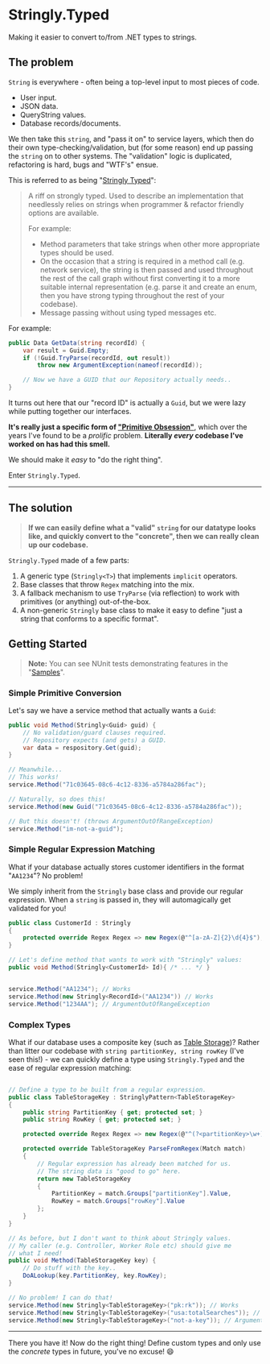 # Stringly.Typed

Making it easier to convert to/from .NET types to strings.

## The problem

`String` is everywhere - often being a top-level input to most pieces of code.

- User input.
- JSON data.
- QueryString values.
- Database records/documents.

We then take this `string`, and "pass it on" to service layers, which then do their own type-checking/validation, but (for some reason) end up passing the `string` on to other systems. The "validation" logic is duplicated, refactoring is hard, bugs and "WTF's" ensue.

This is referred to as being "[Stringly Typed](https://blog.codinghorror.com/new-programming-jargon/)":

> A riff on strongly typed. Used to describe an implementation that needlessly relies on strings when programmer & refactor friendly options are available.
> 
> For example:
>
> * Method parameters that take strings when other more appropriate types should be used.
> * On the occasion that a string is required in a method call (e.g. network service), the string is then passed and used throughout the rest of the call graph without first converting it to a more suitable internal representation (e.g. parse it and create an enum, then you have strong typing throughout the rest of your codebase).
> * Message passing without using typed messages etc.

For example:

```cs
public Data GetData(string recordId) {
    var result = Guid.Empty;
    if (!Guid.TryParse(recordId, out result))
        throw new ArgumentException(nameof(recordId));

    // Now we have a GUID that our Repository actually needs..
}
```

It turns out here that our "record ID" is actually a `Guid`, but we were lazy while putting together our interfaces.

**It's really just a specific form of ["Primitive Obsession"](https://sourcemaking.com/refactoring/smells/primitive-obsession)**, which over the years I've found to be a _prolific_ problem. **Literally _every_ codebase I've worked on has had this smell.**

We should make it _easy_ to "do the right thing".

Enter `Stringly.Typed`.

****

## The solution

> **If we can easily define what a "valid" `string` for our datatype looks like, and quickly convert to the "concrete", then we can really clean up our codebase.**

`Stringly.Typed` made of a few parts:

1. A generic type (`Stringly<T>`) that implements `implicit` operators.
2. Base classes that throw `Regex` matching into the mix.
3. A fallback mechanism to use `TryParse` (via reflection) to work with primitives (or anything) out-of-the-box.
4. A non-generic `Stringly` base class to make it easy to define "just a string that conforms to a specific format".

## Getting Started

> **Note:** You can see NUnit tests demonstrating features in the "[Samples](https://github.com/mission202/Stringly.Typed/blob/master/tests/StringlyTyped.Tests/Samples.cs)".

### Simple Primitive Conversion

Let's say we have a service method that actually wants a `Guid`:

```cs
public void Method(Stringly<Guid> guid) {
    // No validation/guard clauses required.
    // Repository expects (and gets) a GUID.
    var data = respository.Get(guid);
}

// Meanwhile...
// This works!
service.Method("71c03645-08c6-4c12-8336-a5784a286fac");

// Naturally, so does this!
service.Method(new Guid("71c03645-08c6-4c12-8336-a5784a286fac"));

// But this doesn't! (throws ArgumentOutOfRangeException)
service.Method("im-not-a-guid");
```

### Simple Regular Expression Matching

What if your database actually stores customer identifiers in the format "`AA1234`"? No problem!

We simply inherit from the `Stringly` base class and provide our regular expression. When a `string` is passed in, they will automagically get validated for you!

```cs
public class CustomerId : Stringly
{
    protected override Regex Regex => new Regex(@"^[a-zA-Z]{2}\d{4}$");
}

// Let's define method that wants to work with "Stringly" values:
public void Method(Stringly<CustomerId> Id){ /* ... */ }


service.Method("AA1234"); // Works
service.Method(new Stringly<RecordId>("AA1234")) // Works
service.Method("1234AA"); // ArgumentOutOfRangeException
```

### Complex Types

What if our database uses a composite key (such as [Table Storage](https://azure.microsoft.com/en-gb/services/storage/tables/))? Rather than litter our codebase with `string partitionKey, string rowKey` (I've seen this!) - we can quickly define a type using `Stringly.Typed` and the ease of regular expression matching:

```cs

// Define a type to be built from a regular expression.
public class TableStorageKey : StringlyPattern<TableStorageKey>
{
    public string PartitionKey { get; protected set; }
    public string RowKey { get; protected set; }

    protected override Regex Regex => new Regex(@"^(?<partitionKey>\w+):(?<rowKey>\w+)$");

    protected override TableStorageKey ParseFromRegex(Match match)
    {
        // Regular expression has already been matched for us.
        // The string data is "good to go" here.
        return new TableStorageKey
        {
            PartitionKey = match.Groups["partitionKey"].Value,
            RowKey = match.Groups["rowKey"].Value
        };
    }
}

// As before, but I don't want to think about Stringly values.
// My caller (e.g. Controller, Worker Role etc) should give me
// what I need!
public void Method(TableStorageKey key) {
    // Do stuff with the key..
    DoALookup(key.PartitionKey, key.RowKey);
}

// No problem! I can do that!
service.Method(new Stringly<TableStorageKey>("pk:rk")); // Works
service.Method(new Stringly<TableStorageKey>("usa:totalSearches")); // Works
service.Method(new Stringly<TableStorageKey>("not-a-key")); // ArgumentOutOfRangeException
```

****

There you have it! Now do the right thing! Define custom types and only use the _concrete_ types in future, you've no excuse! :smile:
